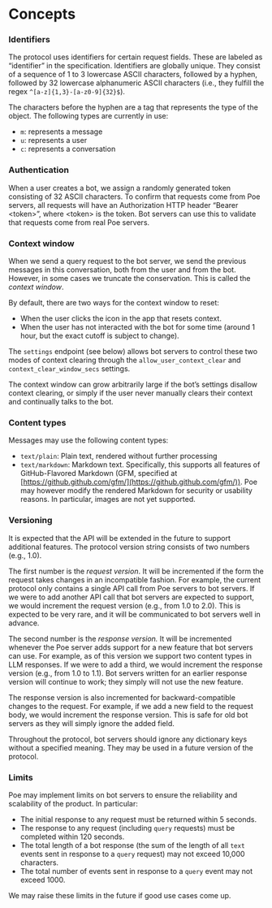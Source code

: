 # Concepts

### Identifiers

The protocol uses identifiers for certain request fields. These are labeled as “identifier” in the specification. Identifiers are globally unique. They consist of a sequence of 1 to 3 lowercase ASCII characters, followed by a hyphen, followed by 32 lowercase alphanumeric ASCII characters (i.e., they fulfill the regex `^[a-z]{1,3}-[a-z0-9]{32}$`).

The characters before the hyphen are a tag that represents the type of the object. The following types are currently in use:

* `m`: represents a message
* `u`: represents a user
* `c`: represents a conversation



### Authentication

When a user creates a bot, we assign a randomly generated token consisting of 32 ASCII characters. To confirm that requests come from Poe servers, all requests will have an Authorization HTTP header “Bearer \<token>”, where \<token> is the token. Bot servers can use this to validate that requests come from real Poe servers.



### Context window

When we send a query request to the bot server, we send the previous messages in this conversation, both from the user and from the bot. However, in some cases we truncate the conservation. This is called the _context window_.

By default, there are two ways for the context window to reset:

* When the user clicks the icon in the app that resets context.
* When the user has not interacted with the bot for some time (around 1 hour, but the exact cutoff is subject to change).

The `settings` endpoint (see below) allows bot servers to control these two modes of context clearing through the `allow_user_context_clear` and `context_clear_window_secs` settings.

The context window can grow arbitrarily large if the bot’s settings disallow context clearing, or simply if the user never manually clears their context and continually talks to the bot.



### Content types

Messages may use the following content types:

* `text/plain`: Plain text, rendered without further processing
* `text/markdown`: Markdown text. Specifically, this supports all features of GitHub-Flavored Markdown (GFM, specified at [https://github.github.com/gfm/](https://github.github.com/gfm/)). Poe may however modify the rendered Markdown for security or usability reasons. In particular, images are not yet supported.



### Versioning

It is expected that the API will be extended in the future to support additional features. The protocol version string consists of two numbers (e.g., 1.0).

The first number is the _request version_. It will be incremented if the form the request takes changes in an incompatible fashion. For example, the current protocol only contains a single API call from Poe servers to bot servers. If we were to add another API call that bot servers are expected to support, we would increment the request version (e.g., from 1.0 to 2.0). This is expected to be very rare, and it will be communicated to bot servers well in advance.

The second number is the _response version._ It will be incremented whenever the Poe server adds support for a new feature that bot servers can use. For example, as of this version we support two content types in LLM responses. If we were to add a third, we would increment the response version (e.g., from 1.0 to 1.1). Bot servers written for an earlier response version will continue to work; they simply will not use the new feature.

The response version is also incremented for backward-compatible changes to the request. For example, if we add a new field to the request body, we would increment the response version. This is safe for old bot servers as they will simply ignore the added field.

Throughout the protocol, bot servers should ignore any dictionary keys without a specified meaning. They may be used in a future version of the protocol.



### Limits

Poe may implement limits on bot servers to ensure the reliability and scalability of the product. In particular:

* The initial response to any request must be returned within 5 seconds.
* The response to any request (including `query` requests) must be completed within 120 seconds.
* The total length of a bot response (the sum of the length of all `text` events sent in response to a `query` request) may not exceed 10,000 characters.
* The total number of events sent in response to a `query` event may not exceed 1000.

We may raise these limits in the future if good use cases come up.
